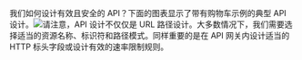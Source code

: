 我们如何设计有效且安全的 API？下面的图表显示了带有购物车示例的典型 API 设计。![](images/safe-apis.jpg)请注意，API 设计不仅仅是 URL 路径设计。大多数情况下，我们需要选择适当的资源名称、标识符和路径模式。同样重要的是在 API 网关内设计适当的 HTTP 标头字段或设计有效的速率限制规则。